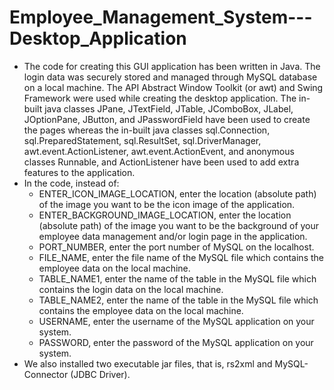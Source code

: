 # Employee_Management_System---Desktop_Application
- The code for creating this GUI application has been written in Java. The login data was securely stored and managed through MySQL database on a local machine. The API Abstract Window Toolkit (or awt) and Swing Framework were used while creating the desktop application. The in-built java classes JPane, JTextField, JTable, JComboBox, JLabel, JOptionPane, JButton, and JPasswordField have been used to create the pages whereas the in-built java classes sql.Connection, sql.PreparedStatement, sql.ResultSet, sql.DriverManager, awt.event.ActionListener, awt.event.ActionEvent, and anonymous classes Runnable, and ActionListener have been used to add extra features to the application.
- In the code, instead of:
  - ENTER_ICON_IMAGE_LOCATION, enter the location (absolute path) of the image you want to be the icon image of the application.
  - ENTER_BACKGROUND_IMAGE_LOCATION, enter the location (absolute path) of the image you want to be the background of your employee data management and/or login page in the application.
  - PORT_NUMBER, enter the port number of MySQL on the localhost.
  - FILE_NAME, enter the file name of the MySQL file which contains the employee data on the local machine.
  - TABLE_NAME1, enter the name of the table in the MySQL file which contains the login data on the local machine.
  - TABLE_NAME2, enter the name of the table in the MySQL file which contains the employee data on the local machine.
  - USERNAME, enter the username of the MySQL application on your system.
  - PASSWORD, enter the password of the MySQL application on your system.
- We also installed two executable jar files, that is, rs2xml and MySQL-Connector (JDBC Driver).
